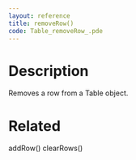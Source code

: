 ```yaml
---
layout: reference
title: removeRow()
code: Table_removeRow_.pde
---
```


# Description

Removes a row from a Table object.

# Related

addRow()
clearRows()
